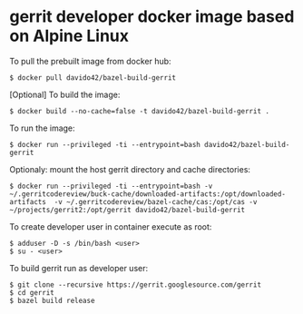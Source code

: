 # gerrit developer docker image based on Alpine Linux

To pull the prebuilt image from docker hub:

```
$ docker pull davido42/bazel-build-gerrit
```

[Optional] To build the image:

```
$ docker build --no-cache=false -t davido42/bazel-build-gerrit .
```

To run the image:

```
$ docker run --privileged -ti --entrypoint=bash davido42/bazel-build-gerrit
```

Optionaly: mount the host gerrit directory and cache directories:

```
$ docker run --privileged -ti --entrypoint=bash -v ~/.gerritcodereview/buck-cache/downloaded-artifacts:/opt/downloaded-artifacts  -v ~/.gerritcodereview/bazel-cache/cas:/opt/cas -v ~/projects/gerrit2:/opt/gerrit davido42/bazel-build-gerrit
```

To create developer user in container execute as root:

```
$ adduser -D -s /bin/bash <user>
$ su - <user>
```

To build gerrit run as developer user:

```
$ git clone --recursive https://gerrit.googlesource.com/gerrit
$ cd gerrit
$ bazel build release
```
